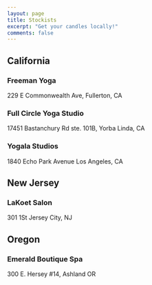 ```yaml
---
layout: page
title: Stockists
excerpt: "Get your candles locally!"
comments: false
---
```


## California  

### Freeman Yoga  
229 E Commonwealth Ave, Fullerton, CA

### Full Circle Yoga Studio  
17451 Bastanchury Rd ste. 101B, Yorba Linda, CA

### Yogala Studios  
1840 Echo Park Avenue Los Angeles, CA

## New Jersey  

### LaKoet Salon  

301 1St Jersey City, NJ

## Oregon  

### Emerald Boutique Spa  

300 E. Hersey #14, Ashland OR